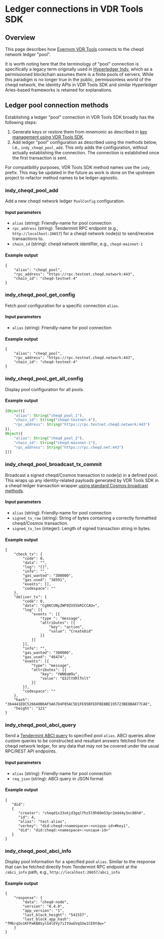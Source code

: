 # Ledger connections in VDR Tools SDK

## Overview

This page describes how [Evernym VDR Tools](https://gitlab.com/evernym/verity/vdr-tools) connects to the cheqd network ledger "pool".

It is worth noting here that the terminology of "pool" connection is specifically a legacy term originally used in [Hyperledger Indy](https://github.com/hyperledger/indy-node), which as a permissioned blockchain assumes there is a finite pools of servers. While this paradigm is no longer true in the public, permissionless world of the cheqd network, the identity APIs in VDR Tools SDK and similar Hyperledger Aries-based frameworks is retained for explanations.

## Ledger pool connection methods

Establishing a ledger "pool" connection in VDR Tools SDK broadly has the following steps:

1. Generate keys or restore them from mnemonic as described in [key management using VDR Tools SDK](vdr-tools-sdk-accounts-keys.md).
2. Add ledger "pool" configuration as described using the methods below, i.e., `indy_cheqd_pool_add`. This only adds the configuration, without actually establishing the connection. The connection is established once the first transaction is sent.

For compatibility purposes, VDR Tools SDK method names use the `indy_` prefix. This may be updated in the future as work is done on the upstream project to refactor method names to be ledger-agnostic.

### indy_cheqd_pool_add

Add a new cheqd network ledger `PoolConfig` configuration.

#### Input parameters

* `alias` (string): Friendly-name for pool connection
* `rpc_address` (string): Tendermint RPC endpoint (e.g., `http://localhost:26657`) for a cheqd network node(s) to send/receive transactions to.
* `chain_id` (string): cheqd network identifier, e.g., `cheqd-mainnet-1`

#### Example output

```jsonc
{
    "alias": "cheqd_pool",
    "rpc_address": "https://rpc.testnet.cheqd.network:443",
    "chain_id": "cheqd-testnet-4"
}
```

### indy_cheqd_pool_get_config

Fetch pool configuration for a specific connection `alias`.

#### Input parameters

* `alias` (string): Friendly-name for pool connection

#### Example output

```jsonc
{
    "alias": "cheqd_pool",
    "rpc_address": "https://rpc.testnet.cheqd.network:443",
    "chain_id": "cheqd-testnet-4"
}
```

### indy_cheqd_pool_get_all_config

Display pool configuration for all pools.

#### Example output

```js
[Object({
	"alias": String("cheqd_pool_1"),
	"chain_id": String("cheqd-testnet-4"),
	"rpc_address": String("https://rpc.testnet.cheqd.network:443")
}), 
Object({
	"alias": String("cheqd_pool_2"),
	"chain_id": String("cheqd-mainnet-1"),
	"rpc_address": String("https://rpc.cheqd.net:443")
})]
```

### indy_cheqd_pool_broadcast_tx_commit

Broadcast a signed cheqd/Cosmos transaction to node(s) in a defined pool. This wraps up any identity-related payloads generated by VDR Tools SDK in a cheqd ledger transaction wrapper [using standard Cosmos broadcast methods](https://https://docs.cosmos.network/main/run-node/txs.html#broadcasting-a-transaction).

#### Input parameters

* `alias` (string): Friendly-name for pool connection
* `signed_tx_raw` (string): String of bytes containing a correctly formattted cheqd/Cosmos transaction.
* `signed_tx_len` (integer): Length of signed transaction string in bytes.

#### Example output

```jsonc
{
	"check_tx": {
		"code": 0,
		"data": "",
		"log": "[]",
		"info": "",
		"gas_wanted": "300000",
		"gas_used": "38591",
		"events": [],
		"codespace": ""
	},
	"deliver_tx": {
		"code": 0,
		"data": "Cg8KCUNyZWF0ZU55bRICCAU=",
		"log": [{
			"events ": [{
				"type ": "message",
				"attributes": [{
					"key": "action",
					"value": "CreateDid"
				}]
			}]
		}],
		"info": "",
		"gas_wanted": "300000",
		"gas_used": "46474",
		"events": [{
			"type": "message",
			"attributes": [{
				"key": "YWN0aW9u",
				"value": "Q3JlYXRlTnlt"
			}]
		}],
		"codespace": ""
	},
	"hash": "364441EDC5266A0B6AF5A67D4F05AC5D1FE95BFEDFBEBBE195723BEDBA877CAE",
	"height": "121"
}
```

### indy_cheqd_pool_abci_query

Send a [Tendermint ABCI query](https://docs.cosmos.network/v0.44/intro/sdk-app-architecture.html#abci) to specified pool `alias`. ABCI queries allow custom queries to be constructed and resultant answers fetched from the cheqd network ledger, for any data that may not be covered under the usual RPC/REST API endpoints.

#### Input parameters

* `alias` (string): Friendly-name for pool connection
* `req_json` (string): ABCI query in JSON format

#### Example output

```jsonc
{
   "did":
   {
      "creator": "cheqd1x33xkjd3gqlfhz5l9h60m53pr2mdd4y3nc86h0",
      "id": 4,
      "alias": "test-alias",
      "verkey": "did:cheqd:<namespace>:<unique-id>#key1",
      "did": "did:cheqd:<namespace>:<unique-id>"
   }
}
```

### indy_cheqd_pool_abci_info

Display pool information for a specified pool `alias`. Similar to the response that can be fetched directly from Tendermint RPC endpoint at the `/abci_info` path, e.g., `http://localhost:26657/abci_info`

#### Example output

```jsonc
{
	"response": {
    	"data": "cheqd-node",
    	"version": "0.4.0",
    	"app_version": "1",
    	"last_block_height": "541557",
    	"last_block_app_hash": "fMbrqSo1KFPeKBASylG4lEVy7iItUwGVqSUw1CE9Ydw="
    }
}
```
